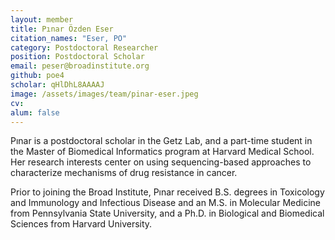 ```yaml
---
layout: member
title: Pınar Özden Eser
citation_names: "Eser, PO"
category: Postdoctoral Researcher
position: Postdoctoral Scholar
email: peser@broadinstitute.org
github: poe4
scholar: qHlDhL8AAAAJ
image: /assets/images/team/pinar-eser.jpeg
cv:
alum: false
---
```


Pınar is a postdoctoral scholar in the Getz Lab, and a part-time student in the Master of Biomedical Informatics program at Harvard Medical School. Her research interests center on using sequencing-based approaches to characterize mechanisms of drug resistance in cancer.

Prior to joining the Broad Institute, Pınar received B.S. degrees in Toxicology and Immunology and Infectious Disease and an M.S. in Molecular Medicine from Pennsylvania State University, and a Ph.D. in Biological and Biomedical Sciences from Harvard University. 